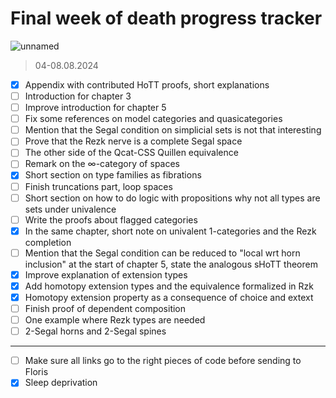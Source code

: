 # Final week of death progress tracker

![unnamed](https://github.com/user-attachments/assets/5b698828-3fb1-42ef-9237-6ff345d71d2c)

> 04-08.08.2024

- [x] Appendix with contributed HoTT proofs, short explanations
- [ ] Introduction for chapter 3
- [ ] Improve introduction for chapter 5
- [ ] Fix some references on model categories and quasicategories
- [ ] Mention that the Segal condition on simplicial sets is not that interesting
- [ ] Prove that the Rezk nerve is a complete Segal space
- [ ] The other side of the Qcat-CSS Quillen equivalence
- [ ] Remark on the $\infty$-category of spaces
- [x] Short section on type families as fibrations
- [ ] Finish truncations part, loop spaces
- [ ] Short section on how to do logic with propositions why not all types are sets under univalence
- [ ] Write the proofs about flagged categories
- [x] In the same chapter, short note on univalent 1-categories and the Rezk completion
- [ ] Mention that the Segal condition can be reduced to "local wrt horn inclusion" at the start of chapter 5, state the analogous sHoTT theorem
- [x] Improve explanation of extension types
- [x] Add homotopy extension types and the equivalence formalized in Rzk
- [x] Homotopy extension property as a consequence of choice and extext
- [ ] Finish proof of dependent composition
- [ ] One example where Rezk types are needed
- [ ] 2-Segal horns and 2-Segal spines

---

- [ ] Make sure all links go to the right pieces of code before sending to Floris
- [x] Sleep deprivation
